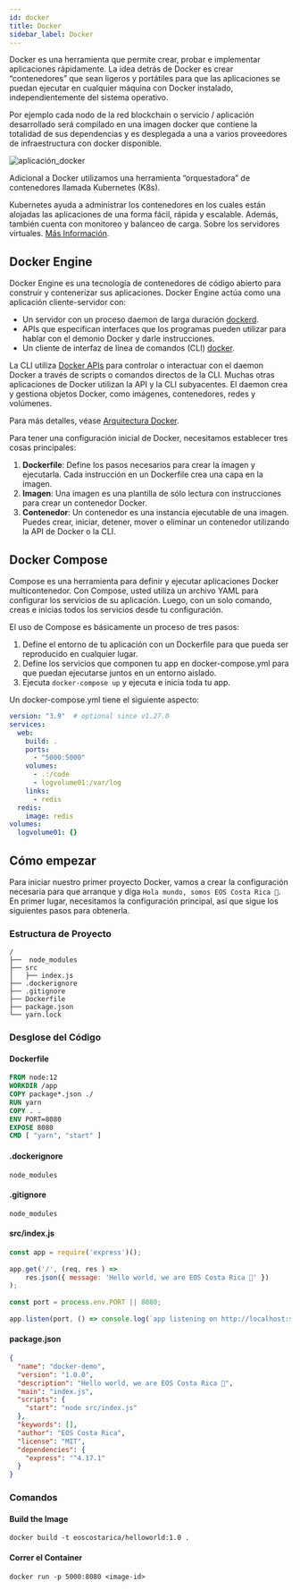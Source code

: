 ```yaml
---
id: docker
title: Docker
sidebar_label: Docker
---
```


Docker es una herramienta que permite crear, probar e implementar aplicaciones rápidamente. La idea detrás de Docker es crear “contenedores” que sean ligeros y portátiles para que las aplicaciones se puedan ejecutar en cualquier máquina con Docker instalado, independientemente del sistema operativo.

Por ejemplo cada nodo de la red blockchain o servicio / aplicación desarrollado será compilado en una imagen docker que contiene la totalidad de sus dependencias y es desplegada a una a varios proveedores de infraestructura con docker disponible.

![aplicación_docker](https://user-images.githubusercontent.com/5632966/107060181-47acd400-679c-11eb-8cd9-e3eb6a2cdda4.png)

Adicional a Docker utilizamos una herramienta “orquestadora” de contenedores llamada Kubernetes (K8s).

Kubernetes ayuda a administrar los contenedores en los cuales están alojadas las aplicaciones de una forma fácil, rápida y escalable. Además, también cuenta con monitoreo y balanceo de carga. Sobre los servidores virtuales. [Más Información](https://guide.eoscostarica.io/docs/devops#introduction-to-kubernetes-and-docker).

## Docker Engine

Docker Engine es una tecnología de contenedores de código abierto para construir y contenerizar sus aplicaciones. Docker Engine actúa como una aplicación cliente-servidor con:

- Un servidor con un proceso daemon de larga duración [dockerd](https://docs.docker.com/engine/reference/commandline/dockerd).
- APIs que especifican interfaces que los programas pueden utilizar para hablar con el demonio Docker y darle instrucciones.
- Un cliente de interfaz de línea de comandos (CLI) [docker](https://docs.docker.com/engine/reference/commandline/cli/).

La CLI utiliza [Docker APIs](https://docs.docker.com/engine/api/) para controlar o interactuar con el daemon Docker a través de scripts o comandos directos de la CLI. Muchas otras aplicaciones de Docker utilizan la API y la CLI subyacentes. El daemon crea y gestiona objetos Docker, como imágenes, contenedores, redes y volúmenes.

Para más detalles, véase [Arquitectura Docker](https://docs.docker.com/get-started/overview/#docker-architecture).

Para tener una configuración inicial de Docker, necesitamos establecer tres cosas principales:

1. **Dockerfile**: Define los pasos necesarios para crear la imagen y ejecutarla. Cada instrucción en un Dockerfile crea una capa en la imagen.
1. **Imagen**: Una imagen es una plantilla de sólo lectura con instrucciones para crear un contenedor Docker.
1. **Contenedor**: Un contenedor es una instancia ejecutable de una imagen. Puedes crear, iniciar, detener, mover o eliminar un contenedor utilizando la API de Docker o la CLI.

## Docker Compose

Compose es una herramienta para definir y ejecutar aplicaciones Docker multicontenedor. Con Compose, usted utiliza un archivo YAML para configurar los servicios de su aplicación. Luego, con un solo comando, creas e inicias todos los servicios desde tu configuración.

El uso de Compose es básicamente un proceso de tres pasos:

1. Define el entorno de tu aplicación con un Dockerfile para que pueda ser reproducido en cualquier lugar.
1. Define los servicios que componen tu app en docker-compose.yml para que puedan ejecutarse juntos en un entorno aislado.
1. Ejecuta `docker-compose up` y ejecuta e inicia toda tu app.

Un docker-compose.yml tiene el siguiente aspecto:

```yml
version: "3.9"  # optional since v1.27.0
services:
  web:
    build: .
    ports:
      - "5000:5000"
    volumes:
      - .:/code
      - logvolume01:/var/log
    links:
      - redis
  redis:
    image: redis
volumes:
  logvolume01: {}
```

## Cómo empezar

Para iniciar nuestro primer proyecto Docker, vamos a crear la configuración necesaria para que arranque y diga `Hola mundo, somos EOS Costa Rica 🦋`. En primer lugar, necesitamos la configuración principal, así que sigue los siguientes pasos para obtenerla.

### Estructura de Proyecto

```
/
├──  node_modules
├── src
│   ├── index.js
├── .dockerignore
├── .gitignore
├── Dockerfile
├── package.json
└── yarn.lock
```

### Desglose del Código

#### Dockerfile

```Dockerfile
FROM node:12
WORKDIR /app
COPY package*.json ./
RUN yarn
COPY . .
ENV PORT=8080
EXPOSE 8080
CMD [ "yarn", "start" ]
```

#### .dockerignore

`node_modules`

#### .gitignore

`node_modules`

#### src/index.js

```js
const app = require('express')();
 
app.get('/', (req, res ) => 
    res.json({ message: 'Hello world, we are EOS Costa Rica 🦋' }) 
);
 
const port = process.env.PORT || 8080;
 
app.listen(port, () => console.log(`app listening on http://localhost:${port}`) );
```

#### package.json

```json
{
  "name": "docker-demo",
  "version": "1.0.0",
  "description": "Hello world, we are EOS Costa Rica 🦋",
  "main": "index.js",
  "scripts": {
    "start": "node src/index.js"
  },
  "keywords": [],
  "author": "EOS Costa Rica",
  "license": "MIT",
  "dependencies": {
    "express": "^4.17.1"
  }
}
```

### Comandos

#### Build the Image

`docker build -t eoscostarica/helloworld:1.0 .`

#### Correr el Container

`docker run -p 5000:8080 <image-id>`
